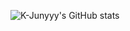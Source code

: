 ![K-Junyyy's GitHub stats](https://github-readme-stats.vercel.app/api?username=K-Junyyy&show_icons=true&theme=dark)   
